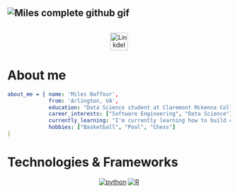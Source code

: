 ![Miles complete github gif](https://user-images.githubusercontent.com/90070112/226153716-646c2d93-8a75-49be-b1b4-861391f05535.gif)
------------------------------------------------------------------------------------------------------------------------------------
<img href='https://user-images.githubusercontent.com/43545812/144035037-0f415fc7-9f96-4517-a370-ccc6e78a714b.png'/>

<p align="center">
<a href="https://www.linkedin.com/in/miles-baffour-1688131b2/">
  <img alt="LinkdeIN" width="40px" src="https://user-images.githubusercontent.com/43545812/144035037-0f415fc7-9f96-4517-a370-ccc6e78a714b.png" />
</a>
</p>

# About me

```yaml
about_me = { name: 'Miles Baffour',
             from: 'Arlington, VA',
             education: "Data Science student at Claremont Mckenna College",
             career_interests: ["Software Engineering", "Data Science"],
             currently_learning: "I'm currently learning how to build common Machine Learning Algorithms with Pandas, Numpy, and Scikit-learn",
             hobbies: ["Basketball", "Pool", "Chess"]
}
```
# Technologies & Frameworks

<p align="center">
    <a href="https://github.com/alwinw?tab=repositories&language=python" target="_blank"><img alt="python" src="https://img.shields.io/badge/-python-3776AB?style=flat-square&logo=Python&logoColor=white"></a>
    <a href="https://github.com/alwinw?tab=repositories&language=r" target="_blank"><img alt="R" src="https://img.shields.io/badge/-R-276DC3?style=flat-square&logo=R&logoColor=white"></a>
</p>
